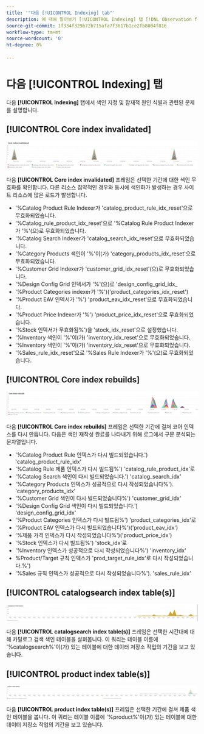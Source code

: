 ```yaml
---
title: '"다음 [!UICONTROL Indexing] tab"'
description: 에 대해 알아보기 [!UICONTROL Indexing] 탭 [!DNL Observation for Adobe Commerce].
source-git-commit: 1f334f329b72b715afa7f3617b1ce2fb8004f816
workflow-type: tm+mt
source-wordcount: '0'
ht-degree: 0%

---
```


# 다음 [!UICONTROL Indexing] 탭

다음 **[!UICONTROL Indexing]** 탭에서 색인 지정 및 잠재적 원인 식별과 관련된 문제를 설명합니다.

## [!UICONTROL Core index invalidated]

![코어 인덱스가 무효화됨](../../assets/tools/observation-for-adobe-commerce/indexing-tab-1.jpg)

다음 **[!UICONTROL Core index invalidated]** 프레임은 선택한 기간에 대한 색인 무효화를 확인합니다. 다른 리소스 집약적인 경우와 동시에 색인화가 발생하는 경우 사이트 리소스에 많은 로드가 발생합니다.

* &#39;%Catalog Product Rule Indexer가 &#39;catalog_product_rule_idx_reset&#39;으로 무효화되었습니다.
* &#39;%Catalog_rule_product_idx_reset&#39;으로 &#39;%Catalog Rule Product Indexer가 &#39;%&#39;(으)로 무효화되었습니다.
* &#39;%Catalog Search Indexer가 &#39;catalog_search_idx_reset&#39;으로 무효화되었습니다.
* &#39;%Category Products 색인이 &#39;%&#39;이(가) &#39;category_products_idx_reset&#39;으로 무효화되었습니다.
* &#39;%Customer Grid Indexer가 &#39;customer_grid_idx_reset&#39;(으)로 무효화되었습니다.
* &#39;%Design Config Grid 인덱서가 &#39;%&#39;(으)로 &#39;design_config_grid_idx_
* &#39;%Product Categories indexer가 &#39;%&#39;)(&#39;product_categories_idx_reset&#39;)
* &#39;%Product EAV 인덱서가 &#39;%&#39;) &#39;product_eav_idx_reset&#39;으로 무효화되었습니다.
* &#39;%Product Price Indexer가 &#39;%&#39;) &#39;product_price_idx_reset&#39;으로 무효화되었습니다.
* &#39;%Stock 인덱서가 무효화됨%&#39;)을 &#39;stock_idx_reset&#39;으로 설정했습니다.
* &#39;%Inventory 색인이 &#39;%&#39;이(가) &#39;inventory_idx_reset&#39;으로 무효화되었습니다.
* &#39;%Inventory 색인이 &#39;%&#39;이(가) &#39;inventory_idx_reset&#39;으로 무효화되었습니다.
* &#39;%Sales_rule_idx_reset&#39;으로 &#39;%Sales Rule Indexer가 &#39;%&#39;(으)로 무효화되었습니다.

## [!UICONTROL Core index rebuilds]

![코어 인덱스 다시 빌드](../../assets/tools/observation-for-adobe-commerce/indexing-tab-2.jpg)

다음 **[!UICONTROL Core index rebuilds]** 프레임은 선택한 기간에 걸쳐 코어 인덱스를 다시 만듭니다. 다음은 색인 재작성 완료를 나타내기 위해 로그에서 구문 분석되는 문자열입니다.

* &#39;%Catalog Product Rule 인덱스가 다시 빌드되었습니다.&#39;) &#39;catalog_product_rule_idx&#39;
* &#39;%Catalog Rule 제품 인덱스가 다시 빌드됨%&#39;) &#39;catalog_rule_product_idx&#39;로
* &#39;%Catalog Search 색인이 다시 빌드되었습니다.&#39;) &#39;catalog_search_idx&#39;
* &#39;%Category Products 인덱스가 성공적으로 다시 작성되었습니다%&#39;). &#39;category_products_idx&#39;
* &#39;%Customer Grid 색인이 다시 빌드되었습니다%&#39;) &#39;customer_grid_idx&#39;
* &#39;%Design Config Grid 색인이 다시 빌드되었습니다.&#39;) &#39;design_config_grid_idx&#39;
* &#39;%Product Categories 인덱스가 다시 빌드됨%&#39;) &#39;product_categories_idx&#39;로
* &#39;%Product EAV 인덱스가 다시 빌드되었습니다%&#39;)(&#39;product_eav_idx&#39;)
* &#39;%제품 가격 인덱스가 다시 작성되었습니다%&#39;)(&#39;product_price_idx&#39;)
* &#39;%Stock 인덱스가 다시 빌드됨%&#39;) &#39;stock_idx&#39;로
* &#39;%Inventory 인덱스가 성공적으로 다시 작성되었습니다%&#39;) &#39;inventory_idx&#39;
* %Product/Target 규칙 인덱스가 &#39;prod_target_rule_idx&#39;로 다시 작성되었습니다.%&#39;)
* &#39;%Sales 규칙 인덱스가 성공적으로 다시 작성되었습니다%&#39;). &#39;sales_rule_idx&#39;


## [!UICONTROL catalogsearch index table(s)]

![카탈로그 검색 색인 테이블](../../assets/tools/observation-for-adobe-commerce/indexing-tab-3.jpg)

다음 **[!UICONTROL catalogsearch index table(s)]** 프레임은 선택한 시간대에 대해 카탈로그 검색 색인 테이블을 살펴봅니다. 이 쿼리는 테이블 이름에 &#39;%catalogsearch%&#39;이(가) 있는 테이블에 대한 데이터 저장소 작업의 기간을 보고 있습니다.

## [!UICONTROL product index table(s)]

![제품 인덱스 테이블](../../assets/tools/observation-for-adobe-commerce/indexing-tab-4.jpg)

다음 **[!UICONTROL product index table(s)]** 프레임은 선택한 기간에 걸쳐 제품 색인 테이블을 봅니다. 이 쿼리는 테이블 이름에 &#39;%product%&#39;이(가) 있는 테이블에 대한 데이터 저장소 작업의 기간을 보고 있습니다.
